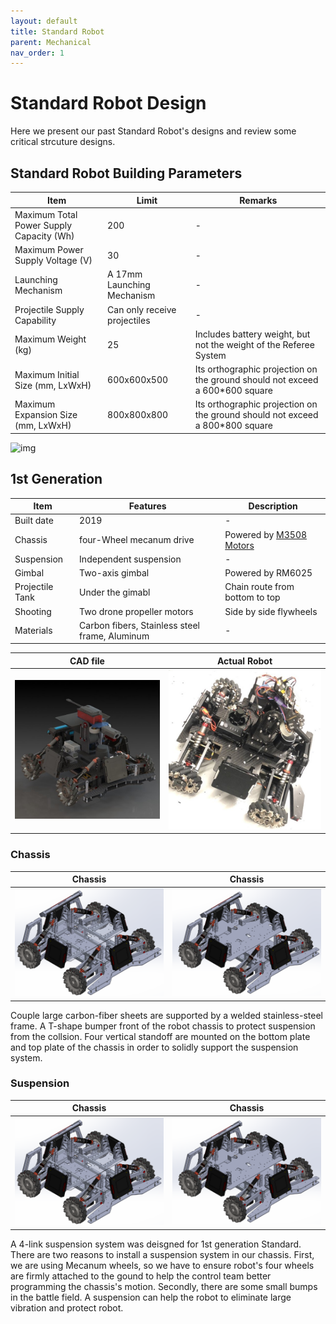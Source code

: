 ```yaml
---
layout: default
title: Standard Robot
parent: Mechanical
nav_order: 1
---
```


# Standard Robot Design
Here we present our past Standard Robot's designs and review some critical strcuture designs. 

## Standard Robot Building Parameters

| Item | Limit | Remarks|
| ------------- | ------------- | ------------- |
| Maximum Total Power Supply Capacity (Wh) | 200 | - |
| Maximum Power Supply Voltage (V) | 30 | - |
| Launching Mechanism | A 17mm Launching Mechanism | - |
| Projectile Supply Capability | Can only receive projectiles | - |
| Maximum Weight (kg) | 25 | Includes battery weight, but not the weight of the Referee System |
| Maximum Initial Size (mm, LxWxH) | 600x600x500 | Its orthographic projection on the ground should not exceed a 600*600 square |
| Maximum Expansion Size (mm, LxWxH) | 800x800x800 | Its orthographic projection on the ground should not exceed a 800*800 square |

![img](infantry_robot_pic_01.jpg)

## 1st Generation

| Item | Features | Description|
| ------------- | ------------- | ------------- |
| Built date | 2019 | - |
| Chassis | four-Wheel mecanum drive | Powered by [M3508 Motors](https://github.com/RoboMaster-Club/PurdueRM-Wiki/blob/gh-pages/docs/control/Useful%20Documents/Devices%20%26%20Datasheets.md)|
| Suspension | Independent suspension | - |
| Gimbal | Two-axis gimbal | Powered by RM6025 |
| Projectile Tank | Under the gimabl | Chain route from bottom to top | 
| Shooting | Two drone propeller motors | Side by side flywheels |
| Materials | Carbon fibers, Stainless steel frame, Aluminum | - |

<!-- pictures -->
| CAD file           |  Actual Robot |
| -------------------------| ------------------------- |
| ![img](standard_robot_01.jpg) | ![img](standard_robot_02.jpg) |

### Chassis
<!-- pictures -->
| Chassis       |  Chassis |
| -------------------------| ------------------------- |
| ![img](standard_robot_chassis01.png) | ![img](standard_robot_chassis02.png) |

Couple large carbon-fiber sheets are supported by a welded stainless-steel frame. A T-shape bumper front of the robot chassis to protect suspension from the collsion. Four vertical standoff are mounted on the bottom plate and top plate of the chassis in order to solidly support the suspension system. 



### Suspension
<!-- pictures -->
| Chassis       |  Chassis |
| -------------------------| ------------------------- |
| ![img](standard_robot_chassis01.png) | ![img](standard_robot_chassis02.png) |

A 4-link suspension system was deisgned for 1st generation Standard. There are two reasons to install a suspension system in our chassis. First, we are using Mecanum wheels, so we have to ensure robot's four wheels are firmly attached to the gound to help the control team better programming the chassis's motion. Secondly, there are some small bumps in the battle field. A suspension can help the robot to eliminate large vibration and protect robot. 